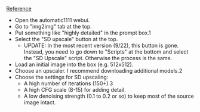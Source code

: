 [Reference](https://www.reddit.com/r/StableDiffusion/comments/xkjjf9/upscale_to_huge_sizes_and_add_detail_with_sd/)

- Open the automatic1111 webui.
- Go to "img2img" tab at the top.
- Put something like "highly detailed" in the prompt box.1
- Select the "SD upscale" button at the top.
  - UPDATE: In the most recent version (9/22), this button is gone. Instead, you need to go down to "Scripts" at the bottom and select the "SD Upscale" script. Otherwise the process is the same.
- Load an initial image into the box (e.g. 512x512).
- Choose an upscaler. I recommend downloading additional models.2
- Choose the settings for SD upscaling:
  - A high number of iterations (150+).3
  - A high CFG scale (8-15) for adding detail.
  - A low denoising strength (0.1 to 0.2 or so) to keep most of the source image intact.
